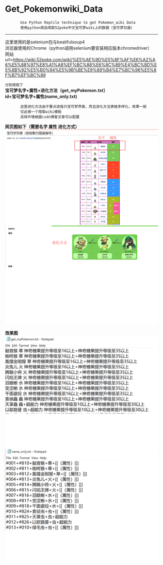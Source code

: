 # Get_Pokemonwiki_Data
           Use Python Reptile technique to get Pokemon_wiki Data   
           使用python爬虫爬取52poke中文宝可梦wiki上的数据（宝可梦剑盾）
-----------------------------------------------------------------------
这里使用的是selenium包与beatifulsoup4       
浏览器使用的Chrome（python调用selenium要安装相应版本chromedriver）      
网站   url=https://wiki.52poke.com/wiki/%E5%AE%9D%E5%8F%AF%E6%A2%A6%E5%88%97%E8%A1%A8%EF%BC%88%E6%8C%89%E4%BC%BD%E5%8B%92%E5%B0%94%E5%9B%BE%E9%89%B4%E7%BC%96%E5%8F%B7%EF%BC%89
        

`分别爬取了`    
           **宝可梦名字+属性+进化方法（get_myPokemon.txt）**         
           **id+宝可梦名字+属性(name_only.txt)**              
          
           这里进化方法由于要点进每只宝可梦界面，而且进化方法表格多样化，效果一般                 
           仅此做一个爬取wiki模板           
           具体环境根据csdn博客文章可以配置            
           
**网页图如下（需要名字 属性 进化方式）**  
![image](https://github.com/HannoKishi/Get_Pokemonwiki_Data/blob/master/img/52poke1.png)
![image](https://github.com/HannoKishi/Get_Pokemonwiki_Data/blob/master/img/52poke2.png)  

**效果图**     
![image](https://github.com/HannoKishi/Get_Pokemonwiki_Data/blob/master/img/效果图1.png)
![image](https://github.com/HannoKishi/Get_Pokemonwiki_Data/blob/master/img/效果图2.png)


